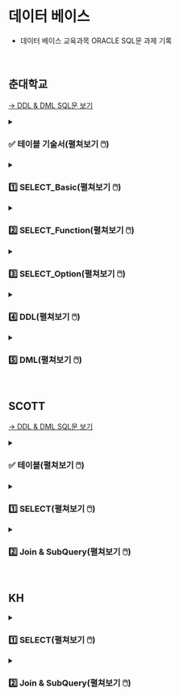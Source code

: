 # 데이터 베이스

- 데이터 베이스 교육과목 ORACLE SQL문 과제 기록 

<br>

## 춘대학교

<!-- <details>
<summary><h3> 템플릿(펼쳐보기 🖱️) </h3></summary>
<div markdown="1">

#### 문제1


#### 내 코드
```SQL

```

#### 실행 결과

  
<hr>

#### 문제2


#### 내 코드
```SQL
  
```
  
#### 실행 결과


<hr>

#### 문제3


#### 내 코드
```SQL

```

#### 실행 결과


<hr>

#### 문제4


#### 내 코드
```SQL

```

#### 실행 결과


<hr>

#### 문제5


#### 내 코드
```SQL

```

#### 실행 결과


<hr>

#### 문제6


#### 내 코드
```SQL

```

#### 실행 결과


<hr>

#### 문제7


#### 내 코드
```SQL

```

#### 실행 결과


<hr>

#### 문제8


#### 내 코드
```SQL

```

#### 실행 결과


<hr>

#### 문제9


#### 내 코드
```SQL

```

#### 실행 결과
  

<hr>

#### 문제10

#### 내 코드
```SQL

```

#### 실행 결과
  
  
</div>
</details> -->

[→ DDL & DML SQL문 보기](https://github.com/homin0203/SQL_exam/blob/main/chun/%EC%8A%A4%ED%81%AC%EB%A6%BD%ED%8A%B8_KH_%EC%B6%98_TechUniv_%EC%8B%A4%EC%8A%B5.sql)  

<details>
<summary><h3>✅ 테이블 기술서(펼쳐보기 🖱️) </h3></summary>
<div markdown="1">

![05_실습_KH_춘_TechUniv_Table기술서_2](https://user-images.githubusercontent.com/116356234/233554045-1fa54263-1ac4-4f3d-836b-1c4597a9f56d.png)

![05_실습_KH_춘_TechUniv_Table기술서_3](https://user-images.githubusercontent.com/116356234/233554049-31a43883-e603-4c8b-a50c-46fc1f8329df.png)

</div>
</details>

<details>
<summary><h3>1️⃣ SELECT_Basic(펼쳐보기 🖱️) </h3></summary>
<div markdown="1">
 
[→ SELECT_Basic SQL문 전체보기](https://github.com/homin0203/SQL_exam/blob/main/chun/KH_SQL01_SELECT.sql)  

#### 문제1
![1](https://user-images.githubusercontent.com/116356234/233560082-94db668d-fe43-4de7-a982-88cdf106e753.png)

#### 내 코드
```SQL
select DEPARTMENT_NAME "학과 명", CATEGORY 계열
  from TB_DEPARTMENT
;
```

#### 실행 결과
![1](https://user-images.githubusercontent.com/116356234/233562971-83cfe5ce-ef7c-4a32-88d1-7cc3e3538079.png)
~ 이후 행 생략
  
<hr>

#### 문제2
![2](https://user-images.githubusercontent.com/116356234/233560087-0e4ea461-1266-4f49-9741-495f0e72ad29.png)

#### 내 코드
```SQL
select DEPARTMENT_NAME||'의 정원은 '||to_char(CAPACITY)||'명 입니다'
    from TB_DEPARTMENT
;
```
  
#### 실행 결과
![2](https://user-images.githubusercontent.com/116356234/233562975-408068bc-0517-45f1-9380-991261ab9249.png)
~ 이후 행 생략 
  
<hr>

#### 문제3
![3](https://user-images.githubusercontent.com/116356234/233560088-51a38f75-d3fb-488d-a62e-54c93c846fce.png)

#### 내 코드
```SQL
select STUDENT_NAME
    from TB_STUDENT
    where ABSENCE_YN = 'Y' 
        and STUDENT_SSN LIKE '_______2%'
        and DEPARTMENT_NO = (select DEPARTMENT_NO
                                from TB_DEPARTMENT
                                where DEPARTMENT_NAME = '국어국문학과')
;
```

#### 실행 결과
![3](https://user-images.githubusercontent.com/116356234/233562978-588abdc4-420a-4ff2-8423-891350405fc8.png)

<hr>

#### 문제4
![4](https://user-images.githubusercontent.com/116356234/233560092-a5b3d63d-62f1-4093-a420-59cb1e1441a2.png)

#### 내 코드
```SQL
select student_name 
    from TB_STUDENT
    where STUDENT_NO in ('A513079','A513090','A513091','A513110','A513119')
    order by student_name desc
;
```

#### 실행 결과
![4](https://user-images.githubusercontent.com/116356234/233562981-f33ae9d1-718e-4e05-b67b-6806082fc591.png)

<hr>

#### 문제5
![5](https://user-images.githubusercontent.com/116356234/233560094-b3cd8184-a6ff-43ca-b434-36677f38bd24.png)

#### 내 코드
```SQL
select DEPARTMENT_NAME, category
    from TB_DEPARTMENT
    where CAPACITY >= 20 and CAPACITY <= 30
;
```

#### 실행 결과
![5](https://user-images.githubusercontent.com/116356234/233562982-304fb39e-aeb5-4c1d-a4b0-736484035ed7.png)

<hr>

#### 문제6
![6](https://user-images.githubusercontent.com/116356234/233560097-8047da8d-5601-43b2-988b-06aace2724e5.png)

#### 내 코드
```SQL
select PROFESSOR_NAME
    from TB_PROFESSOR
    where DEPARTMENT_NO is null
;
```

#### 실행 결과
![6](https://user-images.githubusercontent.com/116356234/233562986-f80a032f-789f-4ab3-90aa-5e55fb79c2a0.png)

<hr>

#### 문제7

<img src="https://user-images.githubusercontent.com/116356234/233560100-687c51e1-412f-400f-8c26-430558a3fa9b.png" height="110">

#### 내 코드
```SQL
select STUDENT_NAME
    from TB_STUDENT
    where DEPARTMENT_NO is null 
    or DEPARTMENT_NO not in (select DEPARTMENT_NO from TB_DEPARTMENT)
;
```

#### 실행 결과
  
<img src="https://user-images.githubusercontent.com/116356234/233562987-9952b3df-f0c4-40c9-86a8-341b70ee6ee3.png" height="90">

<hr>

#### 문제8
![8](https://user-images.githubusercontent.com/116356234/233560102-5c8edb8b-5a6a-41a9-8955-2dfc8964fed7.png)

#### 내 코드
```SQL
select CLASS_NO
    from TB_CLASS
    where PREATTENDING_CLASS_NO is not null
;
```

#### 실행 결과
![8](https://user-images.githubusercontent.com/116356234/233562989-8534fb54-6f53-4dd5-9ae3-1e2aa246db5f.png)

<hr>

#### 문제9
![9](https://user-images.githubusercontent.com/116356234/233560103-84064952-f629-4f2b-854e-6160971413f7.png)

#### 내 코드
```SQL
select CATEGORY
    from TB_DEPARTMENT
    group by CATEGORY
    order by CATEGORY 
;
```

#### 실행 결과
![9](https://user-images.githubusercontent.com/116356234/233562990-efb736c3-cf6f-4462-bec3-314c4d30fad3.png)

<hr>

#### 문제10
![10](https://user-images.githubusercontent.com/116356234/233560107-23ac3ae8-0622-46c3-bab5-d5d5e164ed40.png)

#### 내 코드
```SQL
select STUDENT_NO,STUDENT_NAME,STUDENT_SSN
    from TB_STUDENT
    where STUDENT_NO LIKE 'A2%'
        and STUDENT_ADDRESS LIKE '전주시%'
        and ABSENCE_YN <> 'Y'
;
```

#### 실행 결과
![10](https://user-images.githubusercontent.com/116356234/233562992-768a2b93-eadc-4bc2-99ac-346f01e38105.png)
  
</div>
</details>

<details>
<summary><h3>2️⃣ SELECT_Function(펼쳐보기 🖱️) </h3></summary>
<div markdown="1">
  
[→ SELECT_Function SQL문 전체보기](https://github.com/homin0203/SQL_exam/blob/main/chun/KH_SQL02_SELECT.sql)  
  
#### 문제1
![1](https://user-images.githubusercontent.com/116356234/233565412-3a02c16a-9f7c-42ec-82a4-fcf0533212f8.png)

#### 내 코드
```SQL
select STUDENT_NO 학번, student_name 이름, to_char(ENTRANCE_DATE, 'YYYY-MM-DD') 입학년도
    from TB_STUDENT
    where DEPARTMENT_NO = '002'
    order by ENTRANCE_DATE
;
```

#### 실행 결과
![1](https://user-images.githubusercontent.com/116356234/233568511-ee7950d5-e4c7-40b6-9fb5-e9e8a1340ca1.png)

  
<hr>

#### 문제2
![2](https://user-images.githubusercontent.com/116356234/233565417-96a4dcfe-17a8-4aad-ad1b-7faddd468f3c.png)


#### 내 코드
```SQL
select PROFESSOR_NAME,PROFESSOR_SSN
    from TB_PROFESSOR
    where PROFESSOR_NAME not LIKE '___'
;
```
  
#### 실행 결과
![2](https://user-images.githubusercontent.com/116356234/233568518-1cd68b40-b5db-4d5f-b798-0e2ab2c154eb.png)


<hr>

#### 문제3
![3](https://user-images.githubusercontent.com/116356234/233565420-b3a8b5ba-d5d1-4d55-bee5-9cea426cac93.png)


#### 내 코드
```SQL
select * 
    from(select PROFESSOR_NAME 교수이름, to_char(sysdate,'yy')+100-substr(PROFESSOR_SSN,1,2) 나이
            from TB_PROFESSOR
            where substr(PROFESSOR_SSN,8,1) = '1')
    order by 나이
;  
```

#### 실행 결과
![3](https://user-images.githubusercontent.com/116356234/233568521-b41c25ed-7025-4228-8c71-80a45a565028.png)
~ 75행 생략

<hr>

#### 문제4
![4](https://user-images.githubusercontent.com/116356234/233565421-1336746f-8d7c-4d6a-ae85-b90dd639e3e2.png)


#### 내 코드
```SQL
select substr(PROFESSOR_NAME,2)
    from TB_PROFESSOR
;
```

#### 실행 결과
![4](https://user-images.githubusercontent.com/116356234/233568523-45166986-b29c-452d-aa05-8dbf77bfa6a4.png)
~ 114행 생략

<hr>

#### 문제5
![5](https://user-images.githubusercontent.com/116356234/233565425-c0b793d3-13c6-4a15-8865-7aad0e04e8fe.png)

#### 내 코드
```SQL
select * from TB_STUDENT;
select student_no,STUDENT_NAME
    from TB_STUDENT
    where (to_char(ENTRANCE_DATE,'yyyy')-to_char(to_date(substr(STUDENT_SSN,1,6)),'RRRR')) > 19
;
```

#### 실행 결과
![5](https://user-images.githubusercontent.com/116356234/233568528-cfe24763-6cbe-417c-9d6b-a1b7eaa2b459.png)
~ 204행 생략

<hr>

#### 문제6
![6](https://user-images.githubusercontent.com/116356234/233565427-16edaaab-21f5-4b54-9737-298358f701ea.png)


#### 내 코드
```SQL
select case to_char(next_day('2020/12/25','일'),'dd')-'25' 
            when 1 then '토요일'
            when 2 then '금요일'
            when 3 then '목요일'
            when 4 then '수요일'
            when 5 then '화요일'
            when 6 then '월요일'
            when 7 then '일요일'
            else '없음' end 클스요일
from dual
;
```

#### 실행 결과
![6](https://user-images.githubusercontent.com/116356234/233568533-e1687389-39b9-490b-8df9-c820c210b22b.png)


<hr>

#### 문제7
![7](https://user-images.githubusercontent.com/116356234/233565431-7801e875-2848-490c-b3bc-a91150912c72.png)


#### 내 코드
```SQL
select to_char(to_Date('99/10/11','YY/MM/DD'),'YYYY"년"MM"월"DD"일"')
        ,to_char(to_Date('49/10/11','YY/MM/DD'),'YYYY"년"MM"월"DD"일"') 
    from dual
union
select to_char(to_Date('99/10/11','RR/MM/DD'),'YYYY"년"MM"월"DD"일"')
        ,to_char(to_Date('49/10/11','RR/MM/DD'),'YYYY"년"MM"월"DD"일"') 
    from dual;
```

#### 실행 결과
![7](https://user-images.githubusercontent.com/116356234/233568538-a5612627-7618-4396-8bdf-f66f8d059e90.png)


<hr>

#### 문제8
![8](https://user-images.githubusercontent.com/116356234/233565432-0094041d-f2ad-480c-917b-de475215a98b.png)


#### 내 코드
```SQL
select STUDENT_NO, STUDENT_NAME 
    from TB_STUDENT
    where student_no not LIKE 'A%'
;
```

#### 실행 결과
![8](https://user-images.githubusercontent.com/116356234/233568540-0104c633-2778-4c57-b86c-cf129c4f0791.png)
~ 52행 생략

<hr>

#### 문제9
![9](https://user-images.githubusercontent.com/116356234/233565433-e34688bc-333a-4793-8bfc-9213e9418083.png)


#### 내 코드
```SQL
select round(avg(g.POINT),1) 평점
    from TB_STUDENT s join tb_grade g using (STUDENT_NO)
    where STUDENT_NAME = '한아름'
;
```

#### 실행 결과
![9](https://user-images.githubusercontent.com/116356234/233568542-ad19243b-a72e-40ca-b69e-a17c7b30ff79.png)


<hr>

#### 문제10
![10](https://user-images.githubusercontent.com/116356234/233565436-a1247f3d-e6c6-4a2a-9e45-fd9dcc25d679.png)

#### 내 코드
```SQL
select DEPARTMENT_NO 학과번호, count(DEPARTMENT_NO) "학생수(명)"
    from TB_STUDENT
    group by DEPARTMENT_NO
    order by DEPARTMENT_NO
;
```

#### 실행 결과
![10](https://user-images.githubusercontent.com/116356234/233568544-d26d6d5a-e067-4508-96d2-ea5f77ca0058.png)
~ 62행 생략
  
<hr>

#### 문제11
![11](https://user-images.githubusercontent.com/116356234/233565438-4c316eaf-b9bb-418b-8b82-290c94dbfb22.png)

#### 내 코드
```SQL
select  count(*)
    from TB_STUDENT
    where COACH_PROFESSOR_NO is null
;
```

#### 실행 결과
![11](https://user-images.githubusercontent.com/116356234/233568546-dc741292-b8b7-4b3f-a52f-4765341c1db6.png)
  
<hr>

#### 문제12
![12](https://user-images.githubusercontent.com/116356234/233565440-a63eda50-371b-4f9d-8d26-b5df24b8989c.png)

#### 내 코드
```SQL
select substr(g.TERM_NO,1,4) 년도, round(avg(g.POINT),1) "년도 별 평점"
    from TB_STUDENT s join tb_grade g on s.STUDENT_NO = g.STUDENT_NO
    where s.STUDENT_NO = 'A112113'
    group by substr(g.TERM_NO,1,4)
    order by substr(g.TERM_NO,1,4)
;
```

#### 실행 결과
![12](https://user-images.githubusercontent.com/116356234/233568549-6e7460a6-6978-4aef-b76d-b1f98a086ee2.png)

<hr>

#### 문제13
![13](https://user-images.githubusercontent.com/116356234/233565443-a9740c1e-e20d-42bc-aec0-4f4a7b6045b8.png)

#### 내 코드
```SQL
select d.DEPARTMENT_NO 학과코드명, count(s_tab.ABSENCE_YN) "휴학생 수"
    from TB_DEPARTMENT d 
    left join (select * from TB_STUDENT s where s.ABSENCE_YN = 'Y') s_tab on s_tab.DEPARTMENT_NO = d.DEPARTMENT_NO
    group by d.DEPARTMENT_NO
    order by d.DEPARTMENT_NO
;
```

#### 실행 결과
![13](https://user-images.githubusercontent.com/116356234/233568551-d035959d-3595-4637-ab11-ff285480207f.png)
~ 63행 생략

<hr>

#### 문제14
![14](https://user-images.githubusercontent.com/116356234/233565446-6045680b-b784-43bb-ba4b-beed8b5b1bdd.png)

#### 내 코드
```SQL
select student_name, count(*)
    from TB_STUDENT
    group by STUDENT_NAME
    having count(*) >= 2
    order by STUDENT_NAME
;
```

#### 실행 결과
![14](https://user-images.githubusercontent.com/116356234/233568556-fe41dd8a-7437-4313-a077-0e42b02e3ffd.png)
    
<hr>

#### 문제15
![15](https://user-images.githubusercontent.com/116356234/233565448-7a5a7716-b399-4d21-8fb0-08d1beadf942.png)

#### 내 코드
```SQL
select NVL(임시년도,' ') 년도, NVL(임시학기,' ') 학기, 평점
    from(select substr(g.TERM_NO,1,4) 임시년도, substr(g.TERM_NO,5,2) 임시학기, round(avg(g.point),1) 평점
            from TB_STUDENT s join tb_grade g on s.STUDENT_NO = g.STUDENT_NO
            where s.STUDENT_NO = 'A112113'
            group by rollup(substr(g.TERM_NO,1,4), substr(g.TERM_NO,5,2)))
;
```

#### 실행 결과
![15](https://user-images.githubusercontent.com/116356234/233568559-73e1d6b5-e9cd-4a17-b891-0b98ea538daa.png)      
  
</div>
</details>

<details>
<summary><h3>3️⃣ SELECT_Option(펼쳐보기 🖱️) </h3></summary>
<div markdown="1">

[→ SELECT_Option SQL문 전체보기](https://github.com/homin0203/SQL_exam/blob/main/chun/KH_SQL03_SELECT.sql)  
  
#### 문제1
![1](https://user-images.githubusercontent.com/116356234/233768278-3a7dd42a-9d24-4d9d-b3a3-485c6fca6b62.png)


#### 내 코드
```SQL
select STUDENT_NAME "학생 이름",STUDENT_ADDRESS 주소지
    from tb_student
    order by "학생 이름"
;
```

#### 실행 결과
  
<img src="https://user-images.githubusercontent.com/116356234/233768958-f9ad2349-a466-4931-bb34-c0a3f7bb7828.png" width="450">  
~ 588행 생략
  
<hr>

#### 문제2
![2](https://user-images.githubusercontent.com/116356234/233768281-107421ff-c6dc-42b1-bc85-8ffc66eb34ca.png)


#### 내 코드
```SQL
select STUDENT_NAME,STUDENT_SSN
    from TB_STUDENT
    where ABSENCE_YN = 'Y'
    order by STUDENT_ssn desc
;  
```
  
#### 실행 결과
  
<img src="https://user-images.githubusercontent.com/116356234/233768959-95b6979f-03e3-484a-aca5-61115ec81c68.png" width="300">  
~ 91행 생략

<hr>

#### 문제3
![3](https://user-images.githubusercontent.com/116356234/233768282-1cd06b70-8b30-492b-ba59-80dfb5efed32.png)


#### 내 코드
```SQL
select STUDENT_NAME 학생이름, STUDENT_NO 학번, STUDENT_ADDRESS "거주지 주소"
    from TB_STUDENT
    where (STUDENT_ADDRESS Like '강원도%' or STUDENT_ADDRESS Like '경기도%') and STUDENT_no not LIKE 'A%'
    order by STUDENT_NAME
;
```

#### 실행 결과
  
<img src="https://user-images.githubusercontent.com/116356234/233768960-3d33e14b-f7fb-4981-9052-bb66a62f57b2.png" width="450">  


<hr>

#### 문제4
![4](https://user-images.githubusercontent.com/116356234/233768284-0d8944dd-1820-42de-9cec-98d3d8816ee5.png)


#### 내 코드
```SQL
select PROFESSOR_NAME, PROFESSOR_SSN
    from TB_PROFESSOR 
    where DEPARTMENT_NO = '005'
    order by PROFESSOR_SSN
;
```

#### 실행 결과
  
<img src="https://user-images.githubusercontent.com/116356234/233768962-82e55e12-0721-416f-a461-e8b318ef4f1c.png" width="350">  


<hr>

#### 문제5
![5](https://user-images.githubusercontent.com/116356234/233768285-5bdd4980-307f-4acd-836e-22cfde6b7d05.png)


#### 내 코드
```SQL
select s.student_no, g.point
    from TB_STUDENT s join tb_grade g on s.STUDENT_NO = g.STUDENT_NO
    where g.CLASS_NO = 'C3118100' and g.TERM_NO = '200402'
    order by g.point desc, s.STUDENT_NO
;
```

#### 실행 결과
  
<img src="https://user-images.githubusercontent.com/116356234/233768963-a07c8663-d044-42b3-8dd6-f74f16229af3.png" width="290">  


<hr>

#### 문제6
![6](https://user-images.githubusercontent.com/116356234/233768286-d2118b28-77ab-429d-ab76-50493d50444c.png)


#### 내 코드
```SQL
select s.STUDENT_NO, s.STUDENT_NAME, d.DEPARTMENT_NAME
    from TB_STUDENT s join TB_DEPARTMENT d using(DEPARTMENT_NO)
    order by 2
;
```

#### 실행 결과
  
<img src="https://user-images.githubusercontent.com/116356234/233768965-8f86c161-f67a-4bee-a24e-752947070bcb.png" width="450">  
~ 588행 생략
  
<hr>

#### 문제7
![7](https://user-images.githubusercontent.com/116356234/233768288-249890c5-b615-44c1-8a8b-80b4b7fcdddf.png)

#### 내 코드
```SQL
select c.CLASS_NAME, d.DEPARTMENT_NAME
    from TB_CLASS c join TB_DEPARTMENT d using(DEPARTMENT_NO)
;
```

#### 실행 결과
  
<img src="https://user-images.githubusercontent.com/116356234/233768966-ad7de6ae-86c8-406c-b18f-3304dc348449.png" width="450">  
~ 882행 생략

<hr>

#### 문제8
![8](https://user-images.githubusercontent.com/116356234/233768289-8484168e-104f-4a69-bb70-63a09bab65f9.png)

#### 내 코드
```SQL
select c.CLASS_NAME, c.DEPARTMENT_NO, p.PROFESSOR_NAME
    from TB_CLASS c join TB_CLASS_PROFESSOR t on c.CLASS_NO = t.CLASS_NO
                    join TB_PROFESSOR p on p.PROFESSOR_NO = t.PROFESSOR_NO
    order by c.DEPARTMENT_NO, p.PROFESSOR_NO, c.CLASS_NAME
;
```

#### 실행 결과
  
<img src="https://user-images.githubusercontent.com/116356234/233768967-99a5c4d5-a0f8-4b41-9d53-e2f38ea443bf.png" width="450">  
~ 776행 생략

<hr>

#### 문제9
![9](https://user-images.githubusercontent.com/116356234/233768290-db3378ed-baac-4a0c-90fc-57c68eb803bf.png)


#### 내 코드
```SQL
select c.CLASS_NAME, p.PROFESSOR_NAME
    from TB_CLASS c join TB_CLASS_PROFESSOR t on c.CLASS_NO = t.CLASS_NO
                    join TB_PROFESSOR p on p.PROFESSOR_NO = t.PROFESSOR_NO
                    join TB_DEPARTMENT d on c.DEPARTMENT_NO = d.DEPARTMENT_NO
    where d.CATEGORY = '인문사회'
    order by c.DEPARTMENT_NO, p.PROFESSOR_NO, c.CLASS_NAME
;
```

#### 실행 결과
  
<img src="https://user-images.githubusercontent.com/116356234/233768968-11600dc2-ca01-4b61-98e6-fe9bc56c8b1a.png" width="450">  
~ 197행 생략

<hr>

#### 문제10
![10](https://user-images.githubusercontent.com/116356234/233768291-d2f1a642-a6ae-4e01-9389-07b6b76c4be0.png)

#### 내 코드
```SQL
select s.STUDENT_NO,s.STUDENT_NAME, round(avg(g.POINT),1)
    from TB_STUDENT s join TB_DEPARTMENT d on s.DEPARTMENT_NO = d.DEPARTMENT_NO
                    join TB_GRADE g on s.STUDENT_NO = g.STUDENT_NO
    where d.DEPARTMENT_NAME = '음악학과'
    group by s.STUDENT_NO, s.STUDENT_NAME
    order by s.STUDENT_NO
;
```

#### 실행 결과
  
<img src="https://user-images.githubusercontent.com/116356234/233768969-bc8943c8-245d-41d4-81b8-e88bca6ce6da.png" width="450">

<hr>

#### 문제11
![11](https://user-images.githubusercontent.com/116356234/233768292-5ed4af03-efce-4389-ac7b-0d6fbfe5686f.png)

#### 내 코드
```SQL
select d.DEPARTMENT_NAME, s.STUDENT_NAME, p.PROFESSOR_NAME
    from TB_STUDENT s join TB_DEPARTMENT d using(DEPARTMENT_NO)
                        join TB_PROFESSOR p on s.COACH_PROFESSOR_NO = p.PROFESSOR_NO
    where s.STUDENT_NO = 'A313047'
;
```

#### 실행 결과
  
<img src="https://user-images.githubusercontent.com/116356234/233768970-bbccf685-d333-4456-869f-0b4a3d2135b7.png" width="350">

  
<hr>

#### 문제12
![12](https://user-images.githubusercontent.com/116356234/233768293-b6b94ef1-ec4e-4801-9630-039a1a4ed991.png)

#### 내 코드
```SQL
select s.STUDENT_NAME, g.TERM_NO
    from TB_CLASS c join TB_GRADE g on c.CLASS_NO = g.class_no
                    join TB_STUDENT s on s.STUDENT_NO = g.STUDENT_NO
    where c.CLASS_NAME = '인간관계론' and g.TERM_NO LIKE '2007%'
;
```

#### 실행 결과
  
<img src="https://user-images.githubusercontent.com/116356234/233768972-3e8996c3-7d33-40b0-b884-dab979b78673.png" width="290">

  
<hr>

#### 문제13
![13](https://user-images.githubusercontent.com/116356234/233768294-ff319fe4-17d6-4e73-9400-f10718bcd67f.png)

#### 내 코드
```SQL
select c.CLASS_NAME, d.DEPARTMENT_NAME
    from TB_DEPARTMENT d join TB_CLASS c using(DEPARTMENT_NO)
    where d.CATEGORY = '예체능'
        and c.CLASS_NO not in (select cp.CLASS_NO from TB_CLASS_PROFESSOR cp)
    order by 2 asc,1
;
```

#### 실행 결과
  
<img src="https://user-images.githubusercontent.com/116356234/233768973-b23be4e4-5f8e-4b22-afee-dd17ad24536f.png" width="450">
~ 44행 생략
  
<hr>

#### 문제14
![14](https://user-images.githubusercontent.com/116356234/233768295-bd0a8222-ddde-43fe-af92-b61f84b96506.png)

#### 내 코드
```SQL
select s.student_name, NVL(p.PROFESSOR_NAME,'지도교수 미지정')
    from TB_STUDENT s join TB_DEPARTMENT d using(DEPARTMENT_NO)
                        left join TB_PROFESSOR p on s.coach_professor_no = p.professor_no
    where d.DEPARTMENT_NAME = '서반아어학과' 
    order by s.student_no
;
```

#### 실행 결과
  
<img src="https://user-images.githubusercontent.com/116356234/233768974-b290aba4-2b29-4da9-bcc0-fbafe541e036.png" width="450">

<hr>

#### 문제15
![15](https://user-images.githubusercontent.com/116356234/233768296-f1bc3b02-8337-4d6c-b68c-538974562df7.png)

#### 내 코드
```SQL
select s.STUDENT_NO 학번,s.student_name 이름,d.DEPARTMENT_NAME "학과 이름", round(avg(g.point),8) 평점
    from tb_student s join tb_grade g on s.STUDENT_NO = g.STUDENT_NO 
                        join TB_DEPARTMENT d on s.DEPARTMENT_NO = d.DEPARTMENT_NO
    where s.ABSENCE_YN = 'N'
    group by s.STUDENT_NO, s.student_name, d.DEPARTMENT_NAME
    having avg(g.point) >= 4.0
    order by s.STUDENT_NO
;
```

#### 실행 결과
  
<img src="https://user-images.githubusercontent.com/116356234/233768975-dc5a585c-224a-45ff-a77f-45c862104403.png" width="450">
~ 19행 생략
  
<hr>

#### 문제16
![16](https://user-images.githubusercontent.com/116356234/233768297-b4959ec0-cdf6-446b-a5d6-1a43f8e4f4cd.png)

#### 내 코드
```SQL
select c.CLASS_NO, c.CLASS_NAME, round(avg(g.point),8)
    from tb_class c join TB_DEPARTMENT d on d.DEPARTMENT_NO = c.DEPARTMENT_NO
                            join tb_grade g on c.CLASS_NO = g.CLASS_NO
    where d.DEPARTMENT_NAME = '환경조경학과' and c.CLASS_TYPE = '전공선택'
    group by c.CLASS_NO, c.CLASS_NAME
    order by 1
;
```

#### 실행 결과
  
<img src="https://user-images.githubusercontent.com/116356234/233768976-b7ac7335-70cb-45bf-ad6e-fb1a4a0b8af5.png" width="450">
 
<hr>

#### 문제17
![17](https://user-images.githubusercontent.com/116356234/233768298-e9316d35-a1a3-450d-916b-97e3082323b2.png)

#### 내 코드
```SQL
select STUDENT_NAME,STUDENT_ADDRESS
    from TB_STUDENT
    where DEPARTMENT_NO = (select DEPARTMENT_NO from TB_STUDENT where STUDENT_NAME = '최경희')
;
```

#### 실행 결과
  
<img src="https://user-images.githubusercontent.com/116356234/233768977-ac7fd6a1-218f-4a32-87c0-c3b1b51c21b3.png" width="450">
~ 17행 생략
  
<hr>

#### 문제18
![18](https://user-images.githubusercontent.com/116356234/233768299-f09aae02-ce71-42d3-a6d6-ec742ed1c05e.png)

#### 내 코드
```SQL
select student_no, student_name
    from(select s.STUDENT_NO, s.STUDENT_NAME, avg(g.POINT) 평점
                    from TB_STUDENT s join tb_grade g on s.STUDENT_NO = g.STUDENT_NO
                                        join TB_DEPARTMENT d using(DEPARTMENT_NO)
                    where d.DEPARTMENT_NAME = '국어국문학과'
                    group by s.STUDENT_NO, s.STUDENT_NAME
                    order by 3 desc)
    where rownum = 1
;
```

#### 실행 결과
  
<img src="https://user-images.githubusercontent.com/116356234/233768978-32592da5-563b-4aea-a01f-9b4b908b2f29.png" width="290">

<hr>

#### 문제19
![19](https://user-images.githubusercontent.com/116356234/233768300-e8a715e1-1f9c-4a52-a44e-855833589ef0.png)

#### 내 코드
```SQL
select d.DEPARTMENT_NAME "계열 학과명", round(avg(g.POINT),1) "전공평점"
    from TB_DEPARTMENT d join TB_CLASS c using(department_no)
                        join tb_grade g using(class_no)
    where d.category = (select CATEGORY from TB_DEPARTMENT  where DEPARTMENT_NAME = '환경조경학과')
            and c.class_type = '전공선택'
    group by d.DEPARTMENT_NAME
    order by 1
;
```

#### 실행 결과
  
<img src="https://user-images.githubusercontent.com/116356234/233768980-8b4d09aa-10f1-4530-a5fb-3ae044cdcaec.png" width="290">
~ 20행 생략
  
</div>
</details>

<details>
<summary><h3>4️⃣ DDL(펼쳐보기 🖱️) </h3></summary>
<div markdown="1">

[→ DDL SQL문 전체보기](https://github.com/homin0203/SQL_exam/blob/main/chun/KH_SQL04_DDL.sql)  
  
#### 문제1
![1](https://user-images.githubusercontent.com/116356234/233769919-b361622c-f067-416b-8d72-262317c9a74d.png)

#### 내 코드
```SQL
DROP TABLE TB_CATEGORY;
CREATE TABLE TB_CATEGORY(
    NAME VARCHAR2(10),
    USE_YN CHAR(1) DEFAULT 'Y'
);
```
  
<hr>

#### 문제2
![2](https://user-images.githubusercontent.com/116356234/233769921-81f84571-c250-47ae-a5a7-db4dc36384c6.png)


#### 내 코드
```SQL
CREATE TABLE TB_CLASS_TYPE(
    NO VARCHAR2(5) PRIMARY KEY,
    NAME VARCHAR2(10)
);  
```


<hr>

#### 문제3
![3](https://user-images.githubusercontent.com/116356234/233769923-6e0c9fa7-5024-4461-a18d-5b0ccd7e1701.png)


#### 내 코드
```SQL
ALTER TABLE TB_CATEGORY ADD CONSTRAINT TC_NAME_PK PRIMARY KEY (NAME);
```


<hr>

#### 문제4
![4](https://user-images.githubusercontent.com/116356234/233769924-0ffa2cf1-60c4-4f4a-97a8-670892f0a4fb.png)


#### 내 코드
```SQL
ALTER TABLE TB_CLASS_TYPE MODIFY NAME NOT NULL;
```


<hr>

#### 문제5
![5](https://user-images.githubusercontent.com/116356234/233769925-0f9f539d-92d1-4677-b382-8bb3a547b1c5.png)


#### 내 코드
```SQL
ALTER TABLE TB_CLASS_TYPE MODIFY (NAME VARCHAR2(20), NO VARCHAR(10));
ALTER TABLE TB_CATEGORY MODIFY (NAME VARCHAR2(20));
```


<hr>

#### 문제6
![6](https://user-images.githubusercontent.com/116356234/233769926-0369ff41-d521-435c-96c0-569efaba9505.png)


#### 내 코드
```SQL
ALTER TABLE TB_CATEGORY RENAME COLUMN  NAME TO CATEGORY_NAME;
ALTER TABLE TB_CLASS_TYPE RENAME COLUMN NAME TO CLASS_TYPE_NAME;
ALTER TABLE TB_CLASS_TYPE RENAME COLUMN NO TO CLASS_TYPE_NO;
```


<hr>

#### 문제7
![7](https://user-images.githubusercontent.com/116356234/233769927-8f8f03a6-7742-406f-bdb4-9bfb42166c23.png)


#### 내 코드
```SQL
ALTER TABLE TB_CATEGORY RENAME CONSTRAINTS TC_NAME_PK TO PK_CATEGORY_NAME;
ALTER TABLE TB_CLASS_TYPE RENAME CONSTRAINTS SYS_C007144 TO PK_CLASS_TYPE_NAME;
```


<hr>

#### 문제8
![8](https://user-images.githubusercontent.com/116356234/233769928-2cd50ccf-2be2-4478-890f-7d706da29478.png)


#### 내 코드
```SQL
INSERT INTO TB_CATEGORY VALUES('공학','Y');
INSERT INTO TB_CATEGORY VALUES('자연과학','Y');
INSERT INTO TB_CATEGORY VALUES('의학','Y');
INSERT INTO TB_CATEGORY VALUES('예체능','Y');
INSERT INTO TB_CATEGORY VALUES('인문사회','Y');
COMMIT;
```


<hr>

#### 문제9
![9](https://user-images.githubusercontent.com/116356234/233769929-8a19615b-c88b-46bb-aa9a-ec4662fa7494.png)


#### 내 코드
```SQL
ALTER TABLE TB_DEPARTMENT ADD CONSTRAINT FK_DEPARTMENT_CATEGORY 
                                FOREIGN KEY (CATEGORY) 
                                REFERENCES TB_CATEGORY(CATEGORY_NAME)
;
```
  

<hr>

#### 문제10
![10](https://user-images.githubusercontent.com/116356234/233769930-1582ef42-69c0-4e75-b434-3877e3988540.png)

#### 내 코드
```SQL
CREATE OR REPLACE VIEW VW_학생일반정보 AS
    SELECT STUDENT_NO 학번,STUDENT_NAME 학생이름,STUDENT_ADDRESS 주소 FROM TB_STUDENT
;
```

<hr>

#### 문제11
![11](https://user-images.githubusercontent.com/116356234/233769931-af34dd93-4668-463a-a39f-c09ab5363df2.png)

#### 내 코드
```SQL
CREATE OR REPLACE VIEW VW_지도면담 AS
SELECT S.STUDENT_NAME 학생이름,D.DEPARTMENT_NAME 학과이름,P.PROFESSOR_NAME 지도교수이름 
        FROM TB_STUDENT S JOIN TB_DEPARTMENT D USING(DEPARTMENT_NO)
                            LEFT JOIN TB_PROFESSOR P ON S.COACH_PROFESSOR_NO = P.PROFESSOR_NO
        ORDER BY 2
;
```

<hr>

#### 문제12
![12](https://user-images.githubusercontent.com/116356234/233769932-dd1393a2-e506-44f9-8a90-ea4b2f63f096.png)

#### 내 코드
```SQL
CREATE OR REPLACE VIEW VW_학과별학생수 AS
SELECT D.DEPARTMENT_NAME 학과이름, COUNT(S.DEPARTMENT_NO) 학생수 
    FROM TB_STUDENT S JOIN TB_DEPARTMENT D ON S.DEPARTMENT_NO = D.DEPARTMENT_NO
    GROUP BY D.DEPARTMENT_NAME
; 
```

<hr>

#### 문제13
![13](https://user-images.githubusercontent.com/116356234/233769934-ccd103b8-0248-4c68-8a6b-cbe6698cdb3a.png)

#### 내 코드
```SQL
UPDATE VW_학생일반정보 SET 학생이름 = '권호민' WHERE 학번 = 'A213046';
COMMIT;
```

<hr>

#### 문제14
![14](https://user-images.githubusercontent.com/116356234/233769935-dda091af-60b2-4f37-b770-532e86b1238c.png)

#### 내 코드
```SQL
CREATE OR REPLACE VIEW 뷰명 AS
    SELECT * FROM 테이블명
    WITH READ ONLY
;
```
  
<hr>

#### 문제15
![15](https://user-images.githubusercontent.com/116356234/233769937-3909361a-0539-437e-b794-b98f7dd13885.png)
  
#### 내 코드
```SQL
SELECT *
FROM(
SELECT C.CLASS_NO,C.CLASS_NAME, COUNT(G.STUDENT_NO)
    FROM TB_GRADE G JOIN TB_CLASS C ON G.CLASS_NO = C.CLASS_NO
    WHERE G.TERM_NO LIKE '2009%' OR G.TERM_NO LIKE '2008%'
                                OR G.TERM_NO LIKE '2007%'
    GROUP BY C.CLASS_NO, C.CLASS_NAME
    ORDER BY 3 DESC)
    WHERE ROWNUM <= 3
;
```

#### 실행 결과
![15](https://user-images.githubusercontent.com/116356234/233770171-4b8fb2cb-4793-4f7e-b8b7-f72c2b3023cf.png)
                    
</div>
</details>

<details>
<summary><h3>5️⃣ DML(펼쳐보기 🖱️) </h3></summary>
<div markdown="1">
  
[→ DML SQL문 전체보기](https://github.com/homin0203/SQL_exam/blob/main/chun/KH_SQL05_DML.sql)  
  
#### 문제1
![1](https://user-images.githubusercontent.com/116356234/233770368-27b37af9-06d0-412d-82fa-3c3640eed25b.png)


#### 내 코드
```SQL
INSERT INTO TB_CLASS_TYPE VALUES('01','전공필수');
INSERT INTO TB_CLASS_TYPE VALUES('02','전공선택');
INSERT INTO TB_CLASS_TYPE VALUES('03','교양필수');
INSERT INTO TB_CLASS_TYPE VALUES('04','교양선택');
INSERT INTO TB_CLASS_TYPE VALUES('05','논문지도');
COMMIT;
```

  
<hr>

#### 문제2
![2](https://user-images.githubusercontent.com/116356234/233770369-7c645809-e2d8-4eda-860e-1f84e908ebe1.png)


#### 내 코드
```SQL
CREATE TABLE TB_학생일반정보 AS SELECT * FROM VW_학생일반정보;
```


<hr>

#### 문제3
![3](https://user-images.githubusercontent.com/116356234/233770371-c153d55e-764a-44b5-b402-f135b4ddc07a.png)


#### 내 코드
```SQL
CREATE TABLE TB_국어국문학과 AS
SELECT S.STUDENT_NO 학번, S.STUDENT_NAME 학생이름
        , TO_CHAR(TO_DATE(SUBSTR(S.STUDENT_SSN,1,2),'RR'),'YYYY') 출생년도
        , P.PROFESSOR_NAME 교수이름
    FROM TB_STUDENT S JOIN TB_PROFESSOR P ON S.COACH_PROFESSOR_NO = P.PROFESSOR_NO
    WHERE S.DEPARTMENT_NO = (SELECT D.DEPARTMENT_NO 
                                FROM TB_DEPARTMENT D 
                                WHERE D.DEPARTMENT_NAME = '국어국문학과')
;

```


<hr>

#### 문제4
![4](https://user-images.githubusercontent.com/116356234/233770372-4d9f9651-da3b-4cae-92b1-c33173c82afa.png)


#### 내 코드
```SQL
UPDATE TB_DEPARTMENT SET CAPACITY = ROUND(CAPACITY*1.1,0);
```


<hr>

#### 문제5
![5](https://user-images.githubusercontent.com/116356234/233770374-d8ba474d-ffed-425e-bf2f-fc891827bc4b.png)

#### 내 코드
```SQL
UPDATE TB_STUDENT 
    SET STUDENT_ADDRESS = '서울시 종로구 숭인동 181-21'
    WHERE STUDENT_NO = 'A413042'
;
```


<hr>

#### 문제6
![6](https://user-images.githubusercontent.com/116356234/233770375-09b1fc0b-2944-463e-a45d-70bc085dc634.png)



#### 내 코드
```SQL
UPDATE TB_STUDENT SET STUDENT_SSN = SUBSTR(STUDENT_SSN,1,6);
```


<hr>

#### 문제7
![7](https://user-images.githubusercontent.com/116356234/233770376-9f8c0c02-fcd8-4ccf-8a1a-1165ab1683ba.png)


#### 내 코드
```SQL
UPDATE TB_GRADE G 
    SET G.POINT = 3.5 
    WHERE (G.STUDENT_NO,G.CLASS_NO) = (SELECT S.STUDENT_NO, C.CLASS_NO
                                            FROM TB_STUDENT S JOIN TB_CLASS C USING(DEPARTMENT_NO)
                                            WHERE S.STUDENT_NAME = '김명훈' 
                                            AND C.CLASS_NAME = '피부생리학')
;
```


<hr>

#### 문제8
![8](https://user-images.githubusercontent.com/116356234/233770377-8c3bed95-55b3-45c2-ad57-91bda395f8ea.png)

#### 내 코드
```SQL
DELETE TB_GRADE G 
    WHERE G.STUDENT_NO IN (SELECT STUDENT_NO 
                                FROM TB_STUDENT 
                                WHERE ABSENCE_YN = 'Y')
;
```
  
</div>
</details>

<br>

## SCOTT

[→ DDL & DML SQL문 보기](https://github.com/homin0203/SQL_exam/blob/main/SCOTT/SCOTT_from_kh_DDL_DMl.sql)  

<details>
<summary><h3>✅ 테이블(펼쳐보기 🖱️) </h3></summary>
<div markdown="1">

### BONUS 

![bonus](https://user-images.githubusercontent.com/116356234/233775555-bea3ad0e-effd-41d4-9dad-6b16c6c7af8e.png)

### DEPT 

![dept](https://user-images.githubusercontent.com/116356234/233775556-b678ff78-77d4-4709-8847-18805b9e574e.png)

### EMP

![emp](https://user-images.githubusercontent.com/116356234/233775557-b30964e8-55c6-4e09-aa46-e535d92d35e5.png)

### SALGRADE

![salgrade](https://user-images.githubusercontent.com/116356234/233775558-b4d6e930-15bb-4d18-9770-a23a1a8ae64e.png)

</div>
</details>

<details>
<summary><h3>1️⃣ SELECT(펼쳐보기 🖱️) </h3></summary>
<div markdown="1">
  
[→ SCOTT SELECT SQL문 전체보기](https://github.com/homin0203/SQL_exam/blob/main/SCOTT/%EB%A1%9C%EC%BB%AC_SCOTT_SELECT%EC%8B%A4%EC%8A%B5%EB%AC%B8%EC%A0%9C.sql)  
  
#### 문제1
![1](https://user-images.githubusercontent.com/116356234/233773760-81649867-fd53-4778-bd0c-ecb349b095b9.png)

#### 내 코드
```SQL
SELECT *
    FROM EMP
    WHERE COMM IS NOT NULL
;
```

#### 실행 결과
![1](https://user-images.githubusercontent.com/116356234/233774872-e3207ad5-725a-4570-ab50-53985bb67d77.png)

  
<hr>

#### 문제2
![2](https://user-images.githubusercontent.com/116356234/233773763-f11b6040-3970-4907-b249-1424699d6ec5.png)


#### 내 코드
```SQL
SELECT *
    FROM EMP
    WHERE COMM IS NULL OR COMM = 0
;  
```
  
#### 실행 결과
![2](https://user-images.githubusercontent.com/116356234/233774875-d119c706-6a04-4f57-96ba-f3c015febdd6.png)


<hr>

#### 문제3
![3](https://user-images.githubusercontent.com/116356234/233773764-95b1e515-9340-458e-847e-dd11cfff63d9.png)


#### 내 코드
```SQL
SELECT *
    FROM EMP
    WHERE MGR IS NULL
;
```

#### 실행 결과
![3](https://user-images.githubusercontent.com/116356234/233774876-507b0fc8-fc2c-4f76-9d1a-c1254cdafde0.png)


<hr>

#### 문제4
![4](https://user-images.githubusercontent.com/116356234/233773765-c482ecc8-6c0e-4f60-9db8-6cd5fe2efb19.png)


#### 내 코드
```SQL
SELECT *
    FROM EMP
    ORDER BY SAL DESC
;
```

#### 실행 결과
![4](https://user-images.githubusercontent.com/116356234/233774877-d401eddb-e7d1-4c03-8881-e473441b2725.png)


<hr>

#### 문제5
![5](https://user-images.githubusercontent.com/116356234/233773771-adbbb4b9-abce-4fda-8f0b-17937b9d5c04.png)


#### 내 코드
```SQL
select *
    from emp
    order by SAL desc, COMM desc
;
```

#### 실행 결과
![5](https://user-images.githubusercontent.com/116356234/233774878-22d08f7d-5c53-4a1a-855d-28f0cd228022.png)


<hr>

#### 문제6
![6](https://user-images.githubusercontent.com/116356234/233773772-49953b1a-4ebc-41d1-8e50-cc503a37f99e.png)


#### 내 코드
```SQL
SELECT EMPNO, ENAME, JOB, HIREDATE
    FROM EMP
    ORDER BY 4
;
```

#### 실행 결과
![6](https://user-images.githubusercontent.com/116356234/233774880-6315bf67-4cf6-4cf9-89e4-8b4ab53da8d0.png)


<hr>

#### 문제7
![7](https://user-images.githubusercontent.com/116356234/233773778-eed39151-dffc-4994-824e-652128fc1d5f.png)


#### 내 코드
```SQL
SELECT EMPNO, ENAME
    FROM EMP
    ORDER BY EMPNO DESC
;
```

#### 실행 결과
![7](https://user-images.githubusercontent.com/116356234/233774882-8cf4870a-f208-49b6-904c-223b5c305371.png)


<hr>

#### 문제8
![8](https://user-images.githubusercontent.com/116356234/233773780-ef535775-07af-424c-a9b0-3a5e5218a8ba.png)


#### 내 코드
```SQL
SELECT EMPNO, DEPTNO, HIREDATE, ENAME, SAL
    FROM EMP
    ORDER BY DEPTNO, HIREDATE DESC
;
```

#### 실행 결과
![8](https://user-images.githubusercontent.com/116356234/233774883-77fb9164-4835-468e-b616-dd6bb7696b7d.png)


<hr>

#### 문제9
![9](https://user-images.githubusercontent.com/116356234/233773781-ef46c5b8-5027-4813-95f3-ebd867c29302.png)


#### 내 코드
```SQL
SELECT SYSDATE FROM DUAL;
```

#### 실행 결과
![9](https://user-images.githubusercontent.com/116356234/233774884-670fd1af-8be6-4c62-b219-0a83f74d4d1a.png)
  

<hr>

#### 문제10
![10](https://user-images.githubusercontent.com/116356234/233773783-c5920408-620c-4e5e-b2b5-bbbf733ef89e.png)

#### 내 코드
```SQL
SELECT EMPNO 사번, ENAME 사원명, ROUND(SAL,-2) 급여
    FROM EMP
    ORDER BY 급여 DESC
;
```

#### 실행 결과
![10](https://user-images.githubusercontent.com/116356234/233774886-86f02ea0-cf8b-4df7-93a4-6c770bd5aa47.png)

<hr>

#### 문제11
![11](https://user-images.githubusercontent.com/116356234/233773786-02e1c3e4-fff3-45f7-aa04-75e79bd8289b.png)

#### 내 코드
```SQL
SELECT *
    FROM emp
    WHERE MOD(empno, 2) = 1
;
```

#### 실행 결과
![11](https://user-images.githubusercontent.com/116356234/233774887-2e7c79df-70f5-4a17-ad8c-1468a67319fa.png)

<hr>

#### 문제12
![12](https://user-images.githubusercontent.com/116356234/233773787-6ac78fe9-47c0-47da-8f3a-59edc6a6665b.png)

#### 내 코드
```SQL
SELECT ENAME 사원명, to_char(hiredate, 'YYYY') 입사년도, to_char(hiredate, 'MM') 입사월
    FROM emp
;
```

#### 실행 결과
![12](https://user-images.githubusercontent.com/116356234/233774888-f3f3cbdc-3eb0-495a-b06a-b023209b4888.png)

<hr>

#### 문제13
![13](https://user-images.githubusercontent.com/116356234/233773789-ec3bf4ac-820f-4aee-a7a3-7aa7cb1bdfc3.png)

#### 내 코드
```SQL
SELECT *
    FROM emp
    WHERE TO_CHAR(HIREDATE, 'MM') = 9 --자동형변환으로 숫자형태의 9라고 작성해도 자동으로 비교해준다.
;
```

#### 실행 결과
![13](https://user-images.githubusercontent.com/116356234/233774889-d0901b36-3d5a-4a50-b029-8d8c6b8f0c5b.png)

<hr>

#### 문제14
![14](https://user-images.githubusercontent.com/116356234/233773790-a2b65e9d-1c79-46d7-ba35-4b0ecd89fc4d.png)

#### 내 코드
```SQL
SELECT *
    FROM emp
    WHERE TO_CHAR(HIREDATE, 'YY') = 81
;
```

#### 실행 결과
![14](https://user-images.githubusercontent.com/116356234/233774890-91ba6081-9290-438c-90ef-b0eecb98a222.png)

<hr>

#### 문제15
![15](https://user-images.githubusercontent.com/116356234/233773793-c95d5809-6ff9-4573-8973-848710cd11c7.png)

#### 내 코드
```SQL
SELECT *
    FROM emp
    WHERE ename LIKE '%E'
;
```

#### 실행 결과
![15](https://user-images.githubusercontent.com/116356234/233774891-1ca7a0a8-69ae-43c3-972c-08a9e7c1f239.png)

<hr>

#### 문제16
![16](https://user-images.githubusercontent.com/116356234/233773794-573f176b-8c84-4a7f-8315-6e280cc96e65.png)

#### 내 코드
```SQL
SELECT *
    FROM emp
    WHERE ename LIKE '__R%'
;
```

#### 실행 결과
![16](https://user-images.githubusercontent.com/116356234/233774892-e1ff21e1-afb9-4eb0-81ce-19068773ff3e.png)

<hr>

#### 문제17
![17](https://user-images.githubusercontent.com/116356234/233773796-5a014fb6-1c15-4cb7-a4e9-0a0f2ac35094.png)

#### 내 코드
```SQL
SELECT EMPNO, ENAME, HIREDATE, ADD_MONTHS(HIREDATE,'480')
    FROM EMP
;
```

#### 실행 결과
![17](https://user-images.githubusercontent.com/116356234/233774893-a89748d8-0c97-46c1-b92d-98d5aa7313e4.png)

<hr>

#### 문제18
![18](https://user-images.githubusercontent.com/116356234/233773798-92f7a58c-a9b1-41ee-a01b-086f5c2c260e.png)

#### 내 코드
```SQL
SELECT *
    FROM emp
    WHERE (MONTHS_BETWEEN(sysdate, hiredate)/12) >= 38
;
```

#### 실행 결과
![18](https://user-images.githubusercontent.com/116356234/233774894-131fde08-b9fd-4f91-bb3d-2051c56176e2.png)

<hr>

#### 문제19
![19](https://user-images.githubusercontent.com/116356234/233773799-c24e47c6-c7dc-4ef3-8934-fad3d0457bbb.png)
  
#### 내 코드
```SQL
SELECT TO_CHAR(SYSDATE, 'YYYY') FROM DUAL;
```

#### 실행 결과
![19](https://user-images.githubusercontent.com/116356234/233774895-9cf30b45-2f10-49d6-92f9-5e0e6186bf40.png)
  
</div>
</details>

<details>
<summary><h3>2️⃣ Join & SubQuery(펼쳐보기 🖱️) </h3></summary>
<div markdown="1">

[→ SCOTT Join & SubQuery SQL문 전체보기](https://github.com/homin0203/SQL_exam/blob/main/SCOTT/SCOTT_Join_SubQuery%EC%8B%A4%EC%8A%B5%EB%AC%B8%EC%A0%9C.sql) 

#### 문제1
![1](https://user-images.githubusercontent.com/116356234/233884345-f4005367-4e0e-4a31-8280-3c98565d12c7.png)


#### 내 코드
```SQL
select e.*, s.grade
    from emp e join SALGRADE s
    on e.sal between s.LOSAL and s.HISAL
;   
```

#### 실행 결과
![1](https://user-images.githubusercontent.com/116356234/233885440-e576aeb3-e1d7-46cd-a7b4-69d42f107154.png)

  
<hr>

#### 문제2
![2](https://user-images.githubusercontent.com/116356234/233884349-ab29258d-c605-4767-9a59-112021aed31f.png)


#### 내 코드
```SQL
select e.*, s.grade
    from emp e join SALGRADE s
    on e.sal between s.LOSAL and s.HISAL
    where s.grade <= 4 and deptno != 10
    order by s.grade desc
;    
```
  
#### 실행 결과
![2](https://user-images.githubusercontent.com/116356234/233885443-48c89265-70ea-4c3e-8f6d-21b2300764d0.png)


<hr>

#### 문제3
![3](https://user-images.githubusercontent.com/116356234/233884350-a5504e5a-3cbe-4e3d-9818-20ca5f1193b5.png)


#### 내 코드
```SQL
select s.grade, avg(sal*12+nvl(comm,0)) 평균연봉
    from emp e join SALGRADE s
    on e.sal between s.LOSAL and s.HISAL
    where deptno in (20,30)
    group by s.grade
    order by 평균연봉 desc
; 
```

#### 실행 결과
![3](https://user-images.githubusercontent.com/116356234/233885444-213a1644-60d9-4fd8-b5dd-3a4cce6863d6.png)


<hr>

#### 문제4
![4](https://user-images.githubusercontent.com/116356234/233884351-3fef669a-e9db-428c-91ee-3aca14681298.png)


#### 내 코드
```SQL
select deptno, floor(avg(sal*12+nvl(comm,0))) 평균연봉
    from emp 
    where deptno in (20,30)
    group by deptno
    order by 평균연봉 desc
; 
```

#### 실행 결과
![4](https://user-images.githubusercontent.com/116356234/233885446-aa9e7ab8-a4df-40fe-a1c4-8324c2f6a6c8.png)


<hr>

#### 문제5
![5](https://user-images.githubusercontent.com/116356234/233884352-4d28e0e6-898b-4bb9-b3cf-4d61604f389e.png)


#### 내 코드
```SQL
select empno, ename, job, mgr,
            (select ename from emp s where empno in (e.mgr)) manager
    from emp e
;
```

#### 실행 결과
![5](https://user-images.githubusercontent.com/116356234/233885447-6dace550-3d94-476b-9a74-d48288ce0689.png)


<hr>

#### 문제6
![6](https://user-images.githubusercontent.com/116356234/233884354-8a83149b-2830-4ec1-bad0-e9ab9f0c68f5.png)


#### 내 코드
```SQL
select empno, ename, job, mgr,
            (select ename from emp s where empno = (e.mgr)) manager
    from emp e
    order by mgr
;
```

#### 실행 결과
![6](https://user-images.githubusercontent.com/116356234/233885450-5cd4b63b-7c81-40cb-a648-9e38284db0d2.png)


<hr>

#### 문제7
![7](https://user-images.githubusercontent.com/116356234/233884358-80067efd-464c-4edf-b79a-b2518ceae5d8.png)


#### 내 코드
```SQL
select * 
    from emp
    where sal > (select sal from emp where ename = 'MARTIN')
    and deptno in((select deptno from emp where ename = 'ALLEN'), 20)
;
```

#### 실행 결과
![7](https://user-images.githubusercontent.com/116356234/233885452-02c0d8d6-5ed7-44c3-8601-eaca841aa0a9.png)

<hr>

#### 문제8
![8](https://user-images.githubusercontent.com/116356234/233884359-c6b13423-e6da-44f6-ae1a-7da3d69e8f1b.png)


#### 내 코드
```SQL
select ename, (select ename from emp where empno = e.mgr) manager
    from emp e join dept d
    on e.deptno = d.deptno
    where d.DNAME = 'RESEARCH'
;
```

#### 실행 결과
![8](https://user-images.githubusercontent.com/116356234/233885453-0c21171d-1ac2-47dc-a42c-79df80d8388a.png)



<hr>

#### 문제9
![9](https://user-images.githubusercontent.com/116356234/233884361-c5c339d3-9d62-4b62-95ac-988ea70d90a6.png)


#### 내 코드
```SQL
select grade, ename 등급별가장작은급여 
    from emp m join(select s.grade, min(sal) min_sal
                        from emp e join salgrade s
                        on e.sal between s.losal and s.HISAL
                        group by s.grade)
    on m.sal = min_sal
;

--where절에 일반서브쿼리 방법
select grade, ename
        from emp e 
        join salgrade s on e.sal between s.losal and s.HISAL
        where sal in (select min(sal)
                            from emp e1 
                            join salgrade s1 on e1.sal between s1.losal and s1.HISAL
                            group by grade)
;

--where절에 상관쿼리 방법
select grade, ename
        from emp e 
        join salgrade s on e.sal between s.losal and s.HISAL
        where sal = (select min(sal)
                            from emp e1 
                            join salgrade s1 on e1.sal between s1.losal and s1.HISAL
                            where s1.grade = s.grade)
;
```

#### 실행 결과
![9](https://user-images.githubusercontent.com/116356234/233885454-56dd2910-c852-4966-b4e3-5cceba4b6e88.png)


<hr>

#### 문제10
![10](https://user-images.githubusercontent.com/116356234/233884362-289e641a-076f-4740-9451-f18fd99e5c5a.png)

#### 내 코드
```SQL
select s.grade, min(sal) min_sal, max(sal) max_sal, round(avg(sal), 2) avg_sal
    from emp e join salgrade s
    on e.sal between s.losal and s.HISAL
    group by s.grade
;
```

#### 실행 결과
![10](https://user-images.githubusercontent.com/116356234/233885455-8972e8a4-e33c-4b4c-a3bf-f80b19e794ae.png)


<hr>

#### 문제11
![11](https://user-images.githubusercontent.com/116356234/233884366-ccf5e21c-0588-408c-ad71-238649d620ff.png)

#### 내 코드
```SQL
select grade, m.ename 
from emp m join (select grade , avg(e.sal) a_sal
                    from emp e join salgrade s
                    on e.sal between s.losal and s.hisal
                    group by grade
                    order by grade)
         on sal between a_sal*0.9 and a_sal*1.1
;
```

#### 실행 결과
![11](https://user-images.githubusercontent.com/116356234/233885457-38d3d70f-3159-4d04-bfeb-48123237a055.png)    

<hr>

#### 문제12
![12](https://user-images.githubusercontent.com/116356234/233884367-04577269-7d5d-4b25-8898-7d28b6dcfd5d.png)

#### 내 코드
```SQL
select empno, ename, sal, 
            case when loc = 'NEW YORK' then sal*1.02 
                 when loc = 'DALLAS' then sal*1.05
                 when loc = 'CHICAGO' then sal*1.03
                 when loc = 'BOSTON' then sal*1.07
                 else sal end 추가지원금
    from emp e join dept d
    on e.deptno = d.deptno
    order by 추가지원금-sal desc
;

-- join 서브쿼리 버전
select empno, m.ename, sal, sal+지원금 총급여
    from emp m join(select ename, case when loc = 'NEW YORK' then sal*0.02 
                             when loc = 'DALLAS' then sal*0.05
                             when loc = 'CHICAGO' then sal*0.03
                             when loc = 'BOSTON' then sal*0.07
                             else 0 end 지원금
                    from emp e 
                    join dept d using(deptno)) t on m.ename = t.ename
    order by 지원금 desc
;
```

#### 실행 결과
![12](https://user-images.githubusercontent.com/116356234/233885460-8ed08d78-1f03-476b-a253-18a8a6487465.png)  
  
</div>
</details>

<br>

## KH

<details>
<summary><h3>1️⃣ SELECT(펼쳐보기 🖱️) </h3></summary>
<div markdown="1">
  
#### 문제1
![1](https://user-images.githubusercontent.com/116356234/233886694-569b07d4-0e4f-4742-978a-20e9dcdb30f5.png)


#### 내 코드
```SQL
SELECT * FROM JOB;
```

#### 실행 결과

  
<hr>

#### 문제2
![2](https://user-images.githubusercontent.com/116356234/233886697-dea86be4-2ac1-4a81-b1c6-486c1aab9ace.png)


#### 내 코드
```SQL
SELECT JOB_NAME FROM JOB;  
```
  
#### 실행 결과


<hr>

#### 문제3
![3](https://user-images.githubusercontent.com/116356234/233886699-243bf730-1dbd-4072-b335-6d5b07c02ebc.png)


#### 내 코드
```SQL
SELECT * FROM DEPARTMENT;
```

#### 실행 결과


<hr>

#### 문제4
![4](https://user-images.githubusercontent.com/116356234/233886700-584b024e-9e13-432c-8229-318fc8dc120b.png)


#### 내 코드
```SQL
SELECT EMP_NAME, EMAIL, PHONE, HIRE_DATE FROM EMPLOYEE;
```

#### 실행 결과


<hr>

#### 문제5
![5](https://user-images.githubusercontent.com/116356234/233886703-38a1f0fa-7924-4e88-b934-640caa47046c.png)


#### 내 코드
```SQL
SELECT HIRE_DATE, EMP_NAME, SALARY FROM EMPLOYEE;
```

#### 실행 결과


<hr>

#### 문제6
![6](https://user-images.githubusercontent.com/116356234/233886710-94182f60-ba08-4a4d-a23f-e21814f42571.png)


#### 내 코드
```SQL
SELECT EMP_NAME, SALARY*12
, SALARY*12*(1+NVL(BONUS, 0))
, SALARY*12*(1+NVL(BONUS, 0)- 0.03) 
    FROM EMPLOYEE
;
```

#### 실행 결과


<hr>

#### 문제7
![7_1](https://user-images.githubusercontent.com/116356234/233886716-d7e1635e-bd69-46aa-b93a-cf2901b5a886.png)


#### 내 코드
```SQL
SELECT EMP_NAME, SALARY, HIRE_DATE, PHONE
    FROM EMPLOYEE
    WHERE SAL_LEVEL = 'S1'
;
```

#### 실행 결과


<hr>

#### 문제8
![8_1](https://user-images.githubusercontent.com/116356234/233886718-25a7c923-e11a-47e8-aef1-46629b3fbba6.png)


#### 내 코드
```SQL
SELECT EMP_NAME
, SALARY
, SALARY*12*(1+NVL(BONUS, 0)- 0.03)
, HIRE_DATE 
    FROM EMPLOYEE
    WHERE SALARY*12*(1+NVL(BONUS, 0)- 0.03) > 50000000
;
```

#### 실행 결과


<hr>

#### 문제9
![9_1](https://user-images.githubusercontent.com/116356234/233886719-446901bd-0482-4447-be45-1cb23e73acb0.png)


#### 내 코드
```SQL
SELECT *
    FROM EMPLOYEE
    WHERE SALARY >= 4000000 AND JOB_CODE = 'J2'
;
```

#### 실행 결과
  

<hr>

#### 문제10
![10](https://user-images.githubusercontent.com/116356234/233886721-c0784a33-967c-4c0a-a4d6-569372732dfd.png)

#### 내 코드
```SQL
SELECT EMP_NAME, DEPT_CODE, HIRE_DATE
    FROM EMPLOYEE
    WHERE DEPT_CODE IN('D9','D5') AND (HIRE_DATE < '02/01/01')
;
```

#### 실행 결과
  
#### 문제11
![11](https://user-images.githubusercontent.com/116356234/233886722-2a36a309-e9c1-49b7-bbe4-dbf0633396ab.png)


#### 내 코드
```SQL
SELECT *
    FROM EMPLOYEE
    WHERE HIRE_DATE BETWEEN '90/01/01' AND '01/01/01'
;
```

#### 실행 결과

  
<hr>

#### 문제12
![12_1](https://user-images.githubusercontent.com/116356234/233886723-0183b026-75a6-41cc-9cfa-2d40763f8e49.png)


#### 내 코드
```SQL
SELECT EMP_NAME
    FROM EMPLOYEE
    WHERE EMP_NAME LIKE '%연'
;  
```
  
#### 실행 결과


<hr>

#### 문제13
![13](https://user-images.githubusercontent.com/116356234/233886727-e46c573a-f044-41bb-bab3-31d9c9d67d5b.png)


#### 내 코드
```SQL
SELECT EMP_NAME, PHONE
    FROM EMPLOYEE
    WHERE PHONE NOT LIKE '010%'
;
```

#### 실행 결과


<hr>

#### 문제14
![14_1](https://user-images.githubusercontent.com/116356234/233886729-7ff94ef1-4e21-4d49-823a-94843d5af349.png)


#### 내 코드
```SQL
SELECT *
    FROM EMPLOYEE
    WHERE (EMAIL LIKE '____#_%' ESCAPE '#')
    AND (DEPT_CODE IN('D9','D6'))
    AND (HIRE_DATE BETWEEN '90/01/01' AND '00/12/01')
    AND (SALARY > 2700000)
;
```

#### 실행 결과


<hr>

#### 문제15
![15](https://user-images.githubusercontent.com/116356234/233886734-05d5ccb2-1b4a-4ba4-a1c3-2ddd9d2fa9b6.png)


#### 내 코드
```SQL
SELECT EMP_NAME, SUBSTR(EMP_NO,1,2), SUBSTR(EMP_NO,3,2), SUBSTR(EMP_NO,5,2) 
    FROM EMPLOYEE
; 
```

#### 실행 결과


<hr>

#### 문제16
![16](https://user-images.githubusercontent.com/116356234/233886736-6a3a02d2-6bdf-4308-a46d-6f35995041e4.png)


#### 내 코드
```SQL
SELECT EMP_NAME, RPAD(SUBSTR(EMP_NO,1,7),14,'*') 
    FROM EMPLOYEE
;
```

#### 실행 결과


<hr>

#### 문제17
![17](https://user-images.githubusercontent.com/116356234/233886739-5ba5150b-2308-4e84-bc33-4fcade4c105c.png)


#### 내 코드
```SQL
SELECT EMP_NAME
, ABS(FLOOR(MONTHS_BETWEEN(HIRE_DATE, SYSDATE)/12*365)) 근무일수1
, ABS(FLOOR(MONTHS_BETWEEN(SYSDATE, HIRE_DATE)/12*365)) 근무일수2
    FROM EMPLOYEE
;
```

#### 실행 결과


<hr>

#### 문제18
![18](https://user-images.githubusercontent.com/116356234/233886742-04f56f76-e420-474c-9e70-14b3bba127df.png)


#### 내 코드
```SQL
SELECT *
    FROM EMPLOYEE
    WHERE MOD(EMP_ID,2) = 1
;
```

#### 실행 결과


<hr>

#### 문제19
![19](https://user-images.githubusercontent.com/116356234/233886744-c1b37b0c-b0a8-49f1-9b14-9b8f1eab226b.png)


#### 내 코드
```SQL
SELECT *
    FROM EMPLOYEE
    WHERE MONTHS_BETWEEN(SYSDATE, HIRE_DATE)/12 >= 20
;

```

#### 실행 결과
  

<hr>

#### 문제20
![20](https://user-images.githubusercontent.com/116356234/233886745-66f30322-45b8-4cd5-9f82-5e45e069a61b.png)

#### 내 코드
```SQL
SELECT EMP_NAME, TO_CHAR(SALARY, '$9,999,999')
    FROM EMPLOYEE
;
```

#### 실행 결과
  

<hr>

#### 문제21
![21](https://user-images.githubusercontent.com/116356234/233886747-98e5417e-cab1-40d5-afb3-e12a3c68a202.png)

#### 내 코드
```SQL
SELECT EMP_NAME
, DEPT_CODE
, SUBSTR(EMP_NO,1,2) ||'년'||SUBSTR(EMP_NO,3,2)||'월'||SUBSTR(EMP_NO,5,2)||'일' 생년월일
, TO_CHAR(SYSDATE, 'YYYY') - (1900+SUBSTR(EMP_NO,1,2))
    FROM EMPLOYEE
;
```

#### 실행 결과
  

<hr>

#### 문제22
![22](https://user-images.githubusercontent.com/116356234/233886749-496382cc-4369-44ee-9930-2958e222c5eb.png)

#### 내 코드
```SQL
SELECT EMP_ID, EMP_NAME, DEPT_CODE, CASE WHEN DEPT_CODE = 'D5' THEN '총무부'
              WHEN DEPT_CODE = 'D6' THEN '기획부'
              WHEN DEPT_CODE = 'D9' THEN '영업부' 
              END 부서
    FROM EMPLOYEE
    WHERE DEPT_CODE IN('D5','D6','D9') 
    ORDER BY DEPT_CODE
;
```

#### 실행 결과
  

<hr>

#### 문제23
![23](https://user-images.githubusercontent.com/116356234/233886750-71226a8f-d5c8-476e-b678-ea2bb7364b3b.png)

#### 내 코드
```SQL
SELECT EMP_NAME, SUBSTR(EMP_NO,1,6), SUBSTR(EMP_NO,8), SUBSTR(EMP_NO,1,6)+SUBSTR(EMP_NO,8)
    FROM EMPLOYEE
    WHERE EMP_ID = '201'
;
```

#### 실행 결과
  

<hr>

#### 문제24
![24](https://user-images.githubusercontent.com/116356234/233886751-ae160cbc-306c-4de3-8af3-6702d6b9080d.png)

#### 내 코드
```SQL
SELECT SUM((SALARY*(1+NVL(BONUS, 0)))*12) "Total" 
    FROM EMPLOYEE
    WHERE DEPT_CODE = 'D5'
;
```

#### 실행 결과
  

<hr>

#### 문제25
![25](https://user-images.githubusercontent.com/116356234/233886753-34fd4930-d3df-4e75-9813-e7c53acab783.png)
  
#### 내 코드
```SQL

```

#### 실행 결과
  
</div>
</details>

<details>
<summary><h3>2️⃣ Join & SubQuery(펼쳐보기 🖱️) </h3></summary>
<div markdown="1">
  
</div>
</details>
